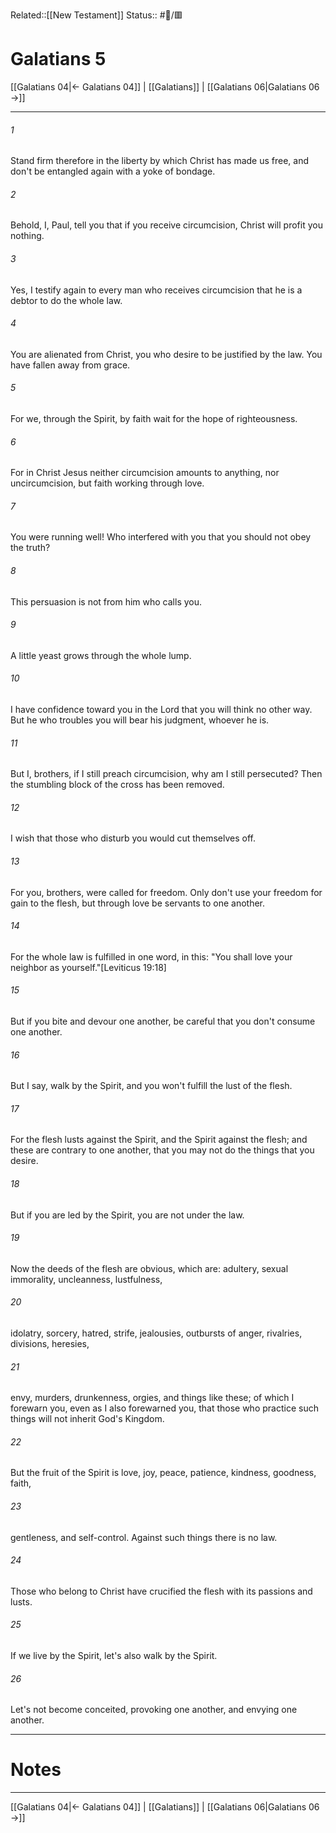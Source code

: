 Related::[[New Testament]]
Status:: #📖/🟥
# Galatians 5

[[Galatians 04|← Galatians 04]] | [[Galatians]] | [[Galatians 06|Galatians 06 →]]
***



###### 1 
Stand firm therefore in the liberty by which Christ has made us free, and don't be entangled again with a yoke of bondage. 

###### 2 
Behold, I, Paul, tell you that if you receive circumcision, Christ will profit you nothing. 

###### 3 
Yes, I testify again to every man who receives circumcision that he is a debtor to do the whole law. 

###### 4 
You are alienated from Christ, you who desire to be justified by the law. You have fallen away from grace. 

###### 5 
For we, through the Spirit, by faith wait for the hope of righteousness. 

###### 6 
For in Christ Jesus neither circumcision amounts to anything, nor uncircumcision, but faith working through love. 

###### 7 
You were running well! Who interfered with you that you should not obey the truth? 

###### 8 
This persuasion is not from him who calls you. 

###### 9 
A little yeast grows through the whole lump. 

###### 10 
I have confidence toward you in the Lord that you will think no other way. But he who troubles you will bear his judgment, whoever he is. 

###### 11 
But I, brothers, if I still preach circumcision, why am I still persecuted? Then the stumbling block of the cross has been removed. 

###### 12 
I wish that those who disturb you would cut themselves off. 

###### 13 
For you, brothers, were called for freedom. Only don't use your freedom for gain to the flesh, but through love be servants to one another. 

###### 14 
For the whole law is fulfilled in one word, in this: "You shall love your neighbor as yourself."<crossref intro="5:14">[Leviticus 19:18]</crossref> 

###### 15 
But if you bite and devour one another, be careful that you don't consume one another. 

###### 16 
But I say, walk by the Spirit, and you won't fulfill the lust of the flesh. 

###### 17 
For the flesh lusts against the Spirit, and the Spirit against the flesh; and these are contrary to one another, that you may not do the things that you desire. 

###### 18 
But if you are led by the Spirit, you are not under the law. 

###### 19 
Now the deeds of the flesh are obvious, which are: adultery, sexual immorality, uncleanness, lustfulness, 

###### 20 
idolatry, sorcery, hatred, strife, jealousies, outbursts of anger, rivalries, divisions, heresies, 

###### 21 
envy, murders, drunkenness, orgies, and things like these; of which I forewarn you, even as I also forewarned you, that those who practice such things will not inherit God's Kingdom. 

###### 22 
But the fruit of the Spirit is love, joy, peace, patience, kindness, goodness, faith, 

###### 23 
gentleness, and self-control. Against such things there is no law. 

###### 24 
Those who belong to Christ have crucified the flesh with its passions and lusts. 

###### 25 
If we live by the Spirit, let's also walk by the Spirit. 

###### 26 
Let's not become conceited, provoking one another, and envying one another.

---
# Notes


***
[[Galatians 04|← Galatians 04]] | [[Galatians]] | [[Galatians 06|Galatians 06 →]]

